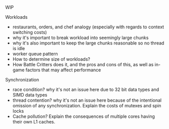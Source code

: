 WIP

Workloads
 - restaurants, orders, and chef analogy (especially with regards to context switching costs)
 - why it's important to break workload into seemingly large chunks
 - why it's also important to keep the large chunks reasonable so no thread is idle
 - worker queue pattern
 - How to determine size of workloads?
 - How Battle Critters does it, and the pros and cons of this, as well as in-game factors that may affect performance

Synchronization

 - race condition? why it's not an issue here due to 32 bit data types and SIMD data types
 - thread contention? why it's not an issue here because of the intentional omission of any synchronization. Explain the costs of mutexes and spin locks
 - Cache pollution? Explain the consequences of multiple cores having their own L1 caches.

